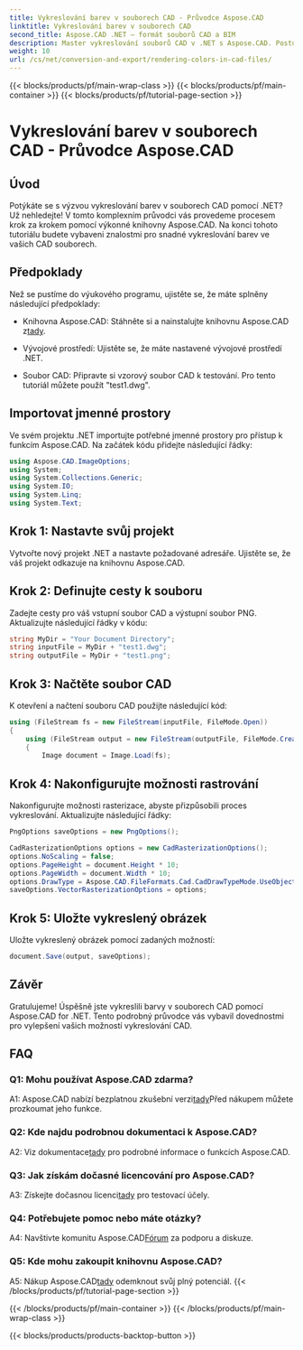```yaml
---
title: Vykreslování barev v souborech CAD - Průvodce Aspose.CAD
linktitle: Vykreslování barev v souborech CAD
second_title: Aspose.CAD .NET – formát souborů CAD a BIM
description: Master vykreslování souborů CAD v .NET s Aspose.CAD. Postupujte podle našeho podrobného průvodce pro živé barvy.
weight: 10
url: /cs/net/conversion-and-export/rendering-colors-in-cad-files/
---
```


{{< blocks/products/pf/main-wrap-class >}}
{{< blocks/products/pf/main-container >}}
{{< blocks/products/pf/tutorial-page-section >}}

# Vykreslování barev v souborech CAD - Průvodce Aspose.CAD

## Úvod

Potýkáte se s výzvou vykreslování barev v souborech CAD pomocí .NET? Už nehledejte! V tomto komplexním průvodci vás provedeme procesem krok za krokem pomocí výkonné knihovny Aspose.CAD. Na konci tohoto tutoriálu budete vybaveni znalostmi pro snadné vykreslování barev ve vašich CAD souborech.

## Předpoklady

Než se pustíme do výukového programu, ujistěte se, že máte splněny následující předpoklady:

-  Knihovna Aspose.CAD: Stáhněte si a nainstalujte knihovnu Aspose.CAD z[tady](https://releases.aspose.com/cad/net/).

- Vývojové prostředí: Ujistěte se, že máte nastavené vývojové prostředí .NET.

- Soubor CAD: Připravte si vzorový soubor CAD k testování. Pro tento tutoriál můžete použít "test1.dwg".

## Importovat jmenné prostory

Ve svém projektu .NET importujte potřebné jmenné prostory pro přístup k funkcím Aspose.CAD. Na začátek kódu přidejte následující řádky:

```csharp
using Aspose.CAD.ImageOptions;
using System;
using System.Collections.Generic;
using System.IO;
using System.Linq;
using System.Text;
```

## Krok 1: Nastavte svůj projekt

Vytvořte nový projekt .NET a nastavte požadované adresáře. Ujistěte se, že váš projekt odkazuje na knihovnu Aspose.CAD.

## Krok 2: Definujte cesty k souboru

Zadejte cesty pro váš vstupní soubor CAD a výstupní soubor PNG. Aktualizujte následující řádky v kódu:

```csharp
string MyDir = "Your Document Directory";
string inputFile = MyDir + "test1.dwg";
string outputFile = MyDir + "test1.png";
```

## Krok 3: Načtěte soubor CAD

K otevření a načtení souboru CAD použijte následující kód:

```csharp
using (FileStream fs = new FileStream(inputFile, FileMode.Open))
{
    using (FileStream output = new FileStream(outputFile, FileMode.Create))
    {
        Image document = Image.Load(fs);
```

## Krok 4: Nakonfigurujte možnosti rastrování

Nakonfigurujte možnosti rasterizace, abyste přizpůsobili proces vykreslování. Aktualizujte následující řádky:

```csharp
PngOptions saveOptions = new PngOptions();

CadRasterizationOptions options = new CadRasterizationOptions();
options.NoScaling = false;
options.PageHeight = document.Height * 10;
options.PageWidth = document.Width * 10;
options.DrawType = Aspose.CAD.FileFormats.Cad.CadDrawTypeMode.UseObjectColor;
saveOptions.VectorRasterizationOptions = options;
```

## Krok 5: Uložte vykreslený obrázek

Uložte vykreslený obrázek pomocí zadaných možností:

```csharp
document.Save(output, saveOptions);
```

## Závěr

Gratulujeme! Úspěšně jste vykreslili barvy v souborech CAD pomocí Aspose.CAD for .NET. Tento podrobný průvodce vás vybavil dovednostmi pro vylepšení vašich možností vykreslování CAD.

## FAQ

### Q1: Mohu používat Aspose.CAD zdarma?

 A1: Aspose.CAD nabízí bezplatnou zkušební verzi[tady](https://releases.aspose.com/)Před nákupem můžete prozkoumat jeho funkce.

### Q2: Kde najdu podrobnou dokumentaci k Aspose.CAD?

 A2: Viz dokumentace[tady](https://reference.aspose.com/cad/net/) pro podrobné informace o funkcích Aspose.CAD.

### Q3: Jak získám dočasné licencování pro Aspose.CAD?

 A3: Získejte dočasnou licenci[tady](https://purchase.aspose.com/temporary-license/) pro testovací účely.

### Q4: Potřebujete pomoc nebo máte otázky?

 A4: Navštivte komunitu Aspose.CAD[Fórum](https://forum.aspose.com/c/cad/19) za podporu a diskuze.

### Q5: Kde mohu zakoupit knihovnu Aspose.CAD?

 A5: Nákup Aspose.CAD[tady](https://purchase.aspose.com/buy) odemknout svůj plný potenciál.
{{< /blocks/products/pf/tutorial-page-section >}}

{{< /blocks/products/pf/main-container >}}
{{< /blocks/products/pf/main-wrap-class >}}

{{< blocks/products/products-backtop-button >}}
